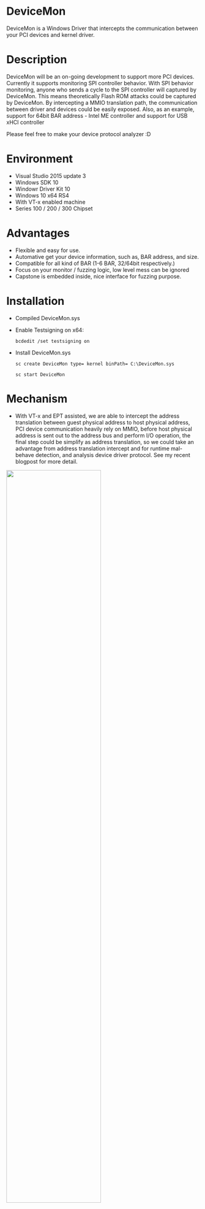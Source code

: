 # DeviceMon

DeviceMon is a Windows Driver that intercepts the communication between your PCI devices and kernel driver.

# Description
 DeviceMon will be an on-going development to support more PCI devices.  Currently it supports monitoring SPI controller behavior.  With SPI behavior monitoring, anyone who sends a cycle to the SPI controller will captured by DeviceMon.  This means theoretically Flash ROM attacks could be captured by DeviceMon. By intercepting a MMIO translation path, the communication between driver and devices could be easily exposed. Also, as an example, support for 64bit BAR address - Intel ME controller and support for USB xHCI controller 
 
Please feel free to make your device protocol analyzer :D

# Environment
  * Visual Studio 2015 update 3 
  * Windows SDK 10
  * Windowr Driver Kit 10 
  * Windows 10 x64 RS4
  * With VT-x enabled machine
  * Series 100 / 200 / 300 Chipset
  
 # Advantages 
  * Flexible and easy for use.
  * Automative get your device information, such as, BAR address, and size.
  * Compatible for all kind of BAR (1-6 BAR, 32/64bit respectively.)
  * Focus on your monitor / fuzzing logic, low level mess can be ignored
  * Capstone is embedded inside, nice interface for fuzzing purpose.
  
 # Installation

   *  Compiled DeviceMon.sys 

   *  Enable Testsigning on x64:
   
         `bcdedit /set testsigning on` 
   
   *  Install DeviceMon.sys 
   
         `sc create DeviceMon type= kernel binPath= C:\DeviceMon.sys`
         
         `sc start DeviceMon`

# Mechanism

 * With VT-x and EPT assisted, we are able to intercept the address translation between guest physical address to host physical address,
 PCI device communication heavily rely on MMIO, before host physical address is sent out to the address bus and perform I/O operation, the final step could be simplify as address translation, so we could take an advantage from address translation intercept and for runtime mal-behave detection, and analysis device driver protocol.  See my recent blogpost for more detail.
 
 <img src="https://user-images.githubusercontent.com/22551808/64904101-b8b88c80-d679-11e9-8073-3e283f4e6500.jpg" width="70%" height="70%" align="middle"> </img>
 
 # How to use
 
  * Step 1: Collect the following information of your testing device.
``` 
typedef struct _PCI_MONITOR_CFG
{
  UINT8         BusNumber;		// Device Bus
  UINT8         DeviceNum;		// Device Number
  UINT8         FuncNum;		// Device Function
  
  UINT8		BarOffset[6];		// BAR offset in PCI Config , check your chipset datasheet
  					// By default is 6 32bit BAR, if your device is 64bit BAR maxium is 3
					// for 64bit, please adding BarAddressWidth
					// LOWER and UPPER offset have to be in order as IntelMeDeviceInfo
					
  UINT8	       BarCount;		// Number of offset need to me monitored, check your chipset datasheet
  ULONG64      BarAddress[6];		// Obtained BAR address, it will be filled out runtime
  MMIOCALLBACK Callback;		// MMIO handler
  ULONG        BarAddressWidth[6];   	// 0 by default, PCI_64BIT_DEVICE affect BarOffset parsing n, n+1 => 64bit 
  
  OFFSETMAKECALLBACK Callback2;		// callback that indicate offset is 64bit 
					// offset combination is compatible for those 64bit combined BAR,
					// and it should take device-dependent bitwise operation. 
					
}PCIMONITORCFG, *PPCIMONITORCFG;
 
 ```
 * Step 2: Construct it and fill into the global config as follow
 ```
PCIMONITORCFG SpiDeviceInfo = 
{
  SPI_INTERFACE_BUS_NUMBER,		
  SPI_INTERFACE_DEVICE_NUMBER,		
  SPI_INTERFACE_FUNC_NUMBER ,		
  {
    SPI_INTERFACE_SPIBAR_OFFSET,	
    0,0,0,0,0				
  },	
  1,					
  { 0 , 0 , 0 , 0 , 0 , 0 },		
  { 0 , 0 , 0 , 0 , 0 , 0 },		
  SpiHandleMmioAccessCallback,		
  { 0 , 0 , 0 , 0 , 0 , 0 },		
  nullptr,				
};



PCIMONITORCFG IntelMeDeviceInfo = 
{
  INTEL_ME_BUS_NUMBER,			
  INTEL_ME_DEVICE_NUMBER,		
  INTEL_ME_1_FUNC_NUMBER,		
  {					
    INTEL_ME_BAR_LOWER_OFFSET,		
    INTEL_ME_BAR_UPPER_OFFSET,		
    0,0,0,0,				
  },					
  1,					
  { 0 , 0 , 0 , 0 , 0 , 0 },
  { 0 , 0 , 0 , 0 , 0 , 0 },		
  IntelMeHandleMmioAccessCallback,	
  {					
    PCI_BAR_64BIT ,			
    0 , 0 , 0 , 0 , 0 ,			
  },					
  IntelMeHandleBarCallback,		
};					




PCIMONITORCFG IntelMe2DeviceInfo = 
{
  INTEL_ME_BUS_NUMBER,	
  INTEL_ME_DEVICE_NUMBER,
  INTEL_ME_2_FUNC_NUMBER ,
  {
    INTEL_ME_BAR_LOWER_OFFSET,
    INTEL_ME_BAR_UPPER_OFFSET,
    0,0,0,0,
  },
  1,		
  { 0 , 0 , 0 , 0 , 0 , 0 },
  { 0 , 0 , 0 , 0 , 0 , 0 },
  IntelMeHandleMmioAccessCallback,
  {
    PCI_BAR_64BIT ,
    0 , 0 , 0 , 0 , 0 ,
  },
  IntelMeHandleBarCallback,
};



PCIMONITORCFG IntelMe3DeviceInfo = 
{
  INTEL_ME_BUS_NUMBER,	
  INTEL_ME_DEVICE_NUMBER,
  INTEL_ME_3_FUNC_NUMBER ,
  {
    INTEL_ME_BAR_LOWER_OFFSET,
    INTEL_ME_BAR_UPPER_OFFSET,
    0,0,0,0,
  },
  1,		
  { 0 , 0 , 0 , 0 , 0 , 0 },
  { 0 , 0 , 0 , 0 , 0 , 0 },	
  IntelMeHandleMmioAccessCallback,
  {
    PCI_BAR_64BIT ,
    0 , 0 , 0 , 0 , 0 ,
  },
  IntelMeHandleBarCallback,
};




PCIMONITORCFG IntelUsb3DeviceInfo = 
{
  INTEL_USB3_BUS_NUMBER,
  INTEL_USB3_DEVICE_NUMBER,
  INTEL_USB3_FUNC_NUMBER ,
  {
    INTEL_USB3_BAR_LOWER_OFFSET,
    0,0,0,0,0,
  },
  1,
  { 0 , 0 , 0 , 0 , 0 , 0 },
  { 0 , 0 , 0 , 0 , 0 , 0 },		
  IntelUsb3HandleMmioAccessCallback,
  { 0 ,	0 , 0 , 0 , 0 , 0 },
  nullptr,
};

PCIMONITORCFG MarvellNicDeviceInfo = 
{
   MARVELL_NIC_BUS_NUMBER,	
   MARVELL_NIC_DEVICE_NUMBER,
   MARVELL_NIC_FUNC_NUMBER ,
   {
	MARVELL_NIC_BAR_LOWER_OFFSET,
	MARVELL_NIC_BAR_HIGH_OFFSET,
	MARVELL_NIC_BAR1_LOWER_OFFSET,
	MARVELL_NIC_BAR1_HIGHT_OFFSET,
	0,0,
   },
   2,
   { 0 , 0 , 0 , 0 , 0 , 0 },
   { 0 , 0 , 0 , 0 , 0 , 0 },
   IntelNicHandleMmioAccessCallback,
  {
    PCI_BAR_64BIT ,	
    PCI_BAR_64BIT ,
    0 , 0 , 0 , 0 ,
  },
  IntelNicHandleBarCallback,
};
	
```
```

//Put your device config here. Engine will be able to distract them automatically.
PCIMONITORCFG g_MonitorDeviceList[] =
{
  SpiDeviceInfo,
  IntelMeDeviceInfo,
  IntelMe2DeviceInfo,
  IntelMe3DeviceInfo,
  IntelUsb3DeviceInfo,
  MarvellNicDeviceInfo
};
 
```
* Step 3: Implement your 64bit BAR maker, for some devices are required 64bit BAR, that may needs bitwise operation, user responsible for implement the BAR maker, during runtime, enginee will invoke the callback along with two BAR parameters, and used the returned value as monitored address.
```
typedef ULONG64 (*OFFSETMAKECALLBACK)(
		ULONG64 UpperBAR,
		ULONG64 LowerBAR
	);
```

* Step 4: Implement your callback with your device logic 
It will be eventually get invoke your callback on access (R/W) with the following prototype
 
```
typedef bool(*MMIOCALLBACK)(
		GpRegisters*  Context,
		ULONG_PTR InstPointer,
		ULONG_PTR MmioAddress,
		ULONG	  InstLen,
		ULONG	  Access
	);
 
 ``` 
Because huge differences between PCI devices, you have to check device config from your data-sheet from your hardware manufacture.

# Windows 10 RS4 Test demo 
 A demo has captured a malware that starting the attack and dumping the SPI Flash ROM.
 Also, as following figure shown, two binary compared there's no any effect on dumped SPI Flash when VMM in the middle.
 
 * SPI Device Monitoring
 
 <img src="https://user-images.githubusercontent.com/22551808/64905333-77c97380-d68b-11e9-83a7-d6e75cef5dc2.png" width="70%" height="70%" align="middle"> </img>

 * Intel ME Interface Driver Monitoring 
   - https://downloadcenter.intel.com/download/26136/Intel-Management-Engine-Corporate-Driver-for-Windows-7-8-1-10-for-NUC5i5MY
   
 <img src="https://user-images.githubusercontent.com/22551808/64921244-b3406c80-d775-11e9-92a9-1d43a5e68a15.png" width="70%" height="70%" align="middle"> </img>
 
 * xHCI(USB3) controller Interface Driver Monitoring
 
 <img src="https://user-images.githubusercontent.com/22551808/65013340-a59efa00-d8cf-11e9-93a2-3a1050d2eb06.png" width="70%"
 height="70%" align="middle"> </img>
 
 # Supported Devices
  * SPI Controller Interface
  * Intel ME Controller Interface 
  * xHCI (USB3) Controller Interface
  * Marvell Wireless Network Controller
  * Device Driver Fuzzer
  * etc... more device are coming soon...
  
 # Possibility 
  * PCIe fuzzer
  * Device Protocol Analyzer 
  * Defensive Device Protection
 
Except for the malware behavior capturing, DeviceMon is also a good helper for analysis device driver protocol. :)
 
Request for more device monitoring is welcome. please feel free to contact via kelvin.chan@microsoft.com
